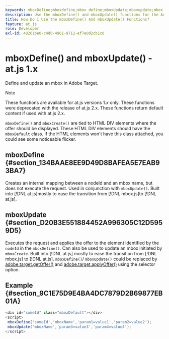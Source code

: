 ```yaml
---
keywords: mboxDefine;mboxdefine;mbox define;mboxUpdate;mboxupdate;mbox update;at.js;functions;function
description: Use the mboxDefine() and mboxUpdate() functions for the Adobe [!DNL Target] at.js JavaScript library to define or update an mbox. (at.js 1.x)
title: How Do I Use the mboxDefine() And mboxUpdate() Functions?
feature: at.js
role: Developer
exl-id: 48261be0-c4d0-4961-9712-ef7e0d2cb1c0
---
```

# mboxDefine() and mboxUpdate() - at.js 1.x

Define and update an mbox in Adobe Target.

>[!NOTE]
>
>These functions are available for at.js versions 1.*x* only. These functions were deprecated with the release of at.js 2.x. These functions return default content if used with at.js 2.x.

`mboxDefine()` and `mboxCreate()` are tied to HTML DIV elements where the offer should be displayed. These HTML DIV elements should have the `mboxDefault` class. If the HTML elements won't have this class attached, you could see some noticeable flicker.

## mboxDefine {#section_134BAAE8EE9D49D8BAFEA5E7EAB93BA7}

Creates an internal mapping between a nodeId and an mbox name, but does not execute the request. Used in conjunction with `mboxUpdate()`. Built into [!DNL at.js]mostly to ease the transition from [!DNL mbox.js]to [!DNL at.js].

## mboxUpdate {#section_D20B3E551884452A996305C12D5959D5}

Executes the request and applies the offer to the element identified by the `nodeId` in the `mboxDefine()`. Can also be used to update an mbox initiated by `mboxCreate`. Built into [!DNL at.js] mostly to ease the transition from [!DNL mbox.js] to [!DNL at.js]. `mboxDefine()`/ `mboxUpdate()` could be replaced by [adobe.target.getOffer()](/help/c-implementing-target/c-implementing-target-for-client-side-web/adobe-target-getoffer.md) and [adobe.target.applyOffer()](/help/c-implementing-target/c-implementing-target-for-client-side-web/adobe-target-applyoffer.md) using the selector option.

## Example {#section_9C1E75D9E4BA4DC7879D2B69877EB01A}

```javascript
<div id="someId" class="mboxDefault"></div> 
<script> 
 mboxDefine('someId','mboxName','param1=value1','param2=value2'); 
 mboxUpdate('mboxName','param3=value3','param4=value4'); 
</script>
```
